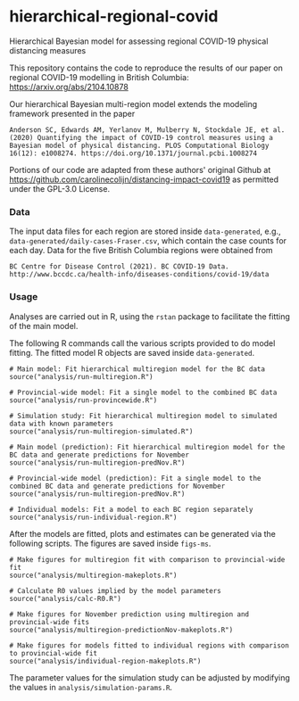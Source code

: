 # hierarchical-regional-covid
Hierarchical Bayesian model for assessing regional COVID-19 physical distancing measures

This repository contains the code to reproduce the results of our paper on regional COVID-19 modelling in British Columbia: https://arxiv.org/abs/2104.10878

Our hierarchical Bayesian multi-region model extends the modeling framework presented in the paper
```
Anderson SC, Edwards AM, Yerlanov M, Mulberry N, Stockdale JE, et al. (2020) Quantifying the impact of COVID-19 control measures using a Bayesian model of physical distancing. PLOS Computational Biology 16(12): e1008274. https://doi.org/10.1371/journal.pcbi.1008274
```
Portions of our code are adapted from these authors' original Github at https://github.com/carolinecolijn/distancing-impact-covid19 as permitted under the GPL-3.0 License.

### Data 

The input data files for each region are stored inside `data-generated`, e.g., `data-generated/daily-cases-Fraser.csv`, which contain the case counts for each day.
Data for the five British Columbia regions were obtained from
```
BC Centre for Disease Control (2021). BC COVID-19 Data. http://www.bccdc.ca/health-info/diseases-conditions/covid-19/data
```

### Usage

Analyses are carried out in R, using the `rstan` package to facilitate the fitting of the main model.

The following R commands call the various scripts provided to do model fitting. The fitted model R objects are saved inside `data-generated`.
```
# Main model: Fit hierarchical multiregion model for the BC data 
source("analysis/run-multiregion.R")

# Provincial-wide model: Fit a single model to the combined BC data 
source("analysis/run-provincewide.R")

# Simulation study: Fit hierarchical multiregion model to simulated data with known parameters
source("analysis/run-multiregion-simulated.R")

# Main model (prediction): Fit hierarchical multiregion model for the BC data and generate predictions for November
source("analysis/run-multiregion-predNov.R")

# Provincial-wide model (prediction): Fit a single model to the combined BC data and generate predictions for November
source("analysis/run-multiregion-predNov.R")

# Individual models: Fit a model to each BC region separately
source("analysis/run-individual-region.R")

```

After the models are fitted, plots and estimates can be generated via the following scripts. The figures are saved inside `figs-ms`.
```
# Make figures for multiregion fit with comparison to provincial-wide fit
source("analysis/multiregion-makeplots.R")

# Calculate R0 values implied by the model parameters
source("analysis/calc-R0.R")

# Make figures for November prediction using multiregion and provincial-wide fits
source("analysis/multiregion-predictionNov-makeplots.R")

# Make figures for models fitted to individual regions with comparison to provincial-wide fit
source("analysis/individual-region-makeplots.R")
```

The parameter values for the simulation study can be adjusted by modifying the values in `analysis/simulation-params.R`.



